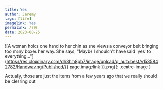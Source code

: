 ```yaml
---
title: Yes
author: Jeremy
tags: [life]
imagelink: Yes
permalink: /792
date: 2023-08-25
---
```


![A woman holds one hand to her chin as she views a conveyor belt bringing too many boxes her way. She says, "Maybe I shouldn't have said 'yes' to everything..."](https://res.cloudinary.com/dh3hm8pb7/image/upload/q_auto:best/v1535842782/Handwaving/Published/{{ page.imagelink }}.png){: .centre-image }

Actually, those are just the items from a few years ago that we really should be clearing out.
